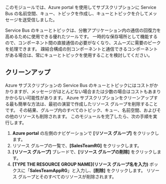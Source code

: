 このモジュールでは、Azure portal を使用してサブスクリプションに Service Bus の名前空間、キュー、トピックを作成し、キューとトピックを介してメッセージを送受信しました。

Service Bus のキューとトピックは、分散アプリケーション内の通信の回復力を高めるために使用できる優れたツールです。 一時的な保存場所として機能するので、コンポーネント間の直接通信の必要がなくなり、スムーズに需要のピークを処理できます。 疎結合構成の別コンポーネントと通信できるコンポーネントがある場合は、常にキューとトピックを使用することを検討してください。

## <a name="clean-up"></a>クリーンアップ
<!---TODO: Update for sandbox?--->

Azure サブスクリプションの Service Bus のキューとトピックにはコストがかかりますが、メッセージがほとんどない場合または少数の場合はコストもあまりかからない可能性があります。 Azure サブスクリプションをクリーンアップする最も簡単な方法は、最初の演習で作成したリソース グループを削除することです。 その結果、グループ内のすべてのトピック、キュー、名前空間、およびその他のリソースも削除されます。 このモジュールを完了したら、次の手順を実行します。

1. **Azure portal** の左側のナビゲーションで **[リソース グループ]** をクリックします。
1. リソース グループの一覧で、**[SalesTeamRG]** をクリックします。
1. **[リソース グループ]** ブレードで、**[リソース グループの削除]** をクリックします。
1. **[TYPE THE RESOURCE GROUP NAME]\(リソース グループ名を入力\)** ボックスに「**SalesTeamAppRG**」と入力し、**[削除]** をクリックします。 リソース グループとそのすべてのリソースが削除されます。